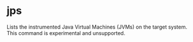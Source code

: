 # jps
Lists the instrumented Java Virtual Machines (JVMs) on the target system. This command is experimental and unsupported.
